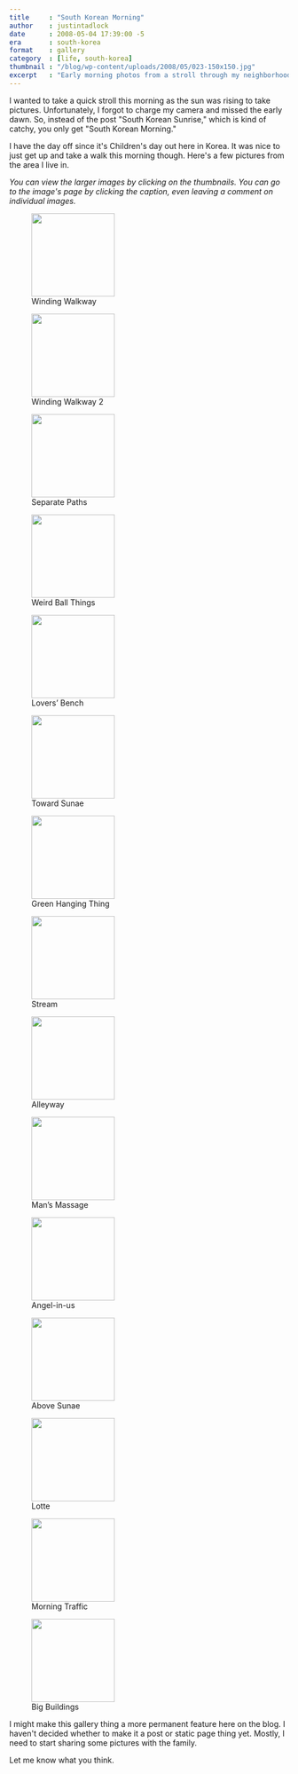 ```yaml
---
title     : "South Korean Morning"
author    : justintadlock
date      : 2008-05-04 17:39:00 -5
era       : south-korea
format    : gallery
category  : [life, south-korea]
thumbnail : "/blog/wp-content/uploads/2008/05/023-150x150.jpg"
excerpt   : "Early morning photos from a stroll through my neighborhood in South Korea."
---
```


I wanted to take a quick stroll this morning as the sun was rising to take pictures.  Unfortunately, I forgot to charge my camera and missed the early dawn.  So, instead of the post "South Korean Sunrise," which is kind of catchy, you only get "South Korean Morning."

I have the day off since it's Children's day out here in Korea.  It was nice to just get up and take a walk this morning though.  Here's a few pictures from the area I live in.

<em>You can view the larger images by clicking on the thumbnails.  You can go to the image's page by clicking the caption, even leaving a comment on individual images.</em>

<div class="gallery gallery-columns-3">
	<figure class="gallery-item">
		<a href="http://justintadlock.com/blog/wp-content/uploads/2008/05/007.jpg"><img width="150" height="150" src="http://justintadlock.com/blog/wp-content/uploads/2008/05/007-150x150.jpg" class="attachment-thumbnail size-thumbnail" alt=""></a>
		<figcaption class="gallery-caption">Winding Walkway</figcaption>
	</figure>
	<figure class="gallery-item">
		<a href="http://justintadlock.com/blog/wp-content/uploads/2008/05/010.jpg"><img width="150" height="150" src="http://justintadlock.com/blog/wp-content/uploads/2008/05/010-150x150.jpg" class="attachment-thumbnail size-thumbnail" alt=""></a>
		<figcaption class="gallery-caption">Winding Walkway 2</figcaption>
	</figure>
	<figure class="gallery-item">
		<a href="http://justintadlock.com/blog/wp-content/uploads/2008/05/014.jpg"><img width="150" height="150" src="http://justintadlock.com/blog/wp-content/uploads/2008/05/014-150x150.jpg" class="attachment-thumbnail size-thumbnail" alt=""></a>
		<figcaption class="gallery-caption">Separate Paths</figcaption>
	</figure>
	<figure class="gallery-item">
		<a href="http://justintadlock.com/blog/wp-content/uploads/2008/05/019.jpg"><img width="150" height="150" src="http://justintadlock.com/blog/wp-content/uploads/2008/05/019-150x150.jpg" class="attachment-thumbnail size-thumbnail" alt=""></a>
		<figcaption class="gallery-caption">Weird Ball Things</figcaption>
	</figure>
	<figure class="gallery-item">
		<a href="http://justintadlock.com/blog/wp-content/uploads/2008/05/020.jpg"><img width="150" height="150" src="http://justintadlock.com/blog/wp-content/uploads/2008/05/020-150x150.jpg" class="attachment-thumbnail size-thumbnail" alt=""></a>
		<figcaption class="gallery-caption">Lovers’ Bench</figcaption>
	</figure>
	<figure class="gallery-item">
		<a href="http://justintadlock.com/blog/wp-content/uploads/2008/05/022.jpg"><img width="150" height="150" src="http://justintadlock.com/blog/wp-content/uploads/2008/05/022-150x150.jpg" class="attachment-thumbnail size-thumbnail" alt=""></a>
		<figcaption class="gallery-caption">Toward Sunae</figcaption>
	</figure>
	<figure class="gallery-item">
		<a href="http://justintadlock.com/blog/wp-content/uploads/2008/05/023.jpg"><img width="150" height="150" src="http://justintadlock.com/blog/wp-content/uploads/2008/05/023-150x150.jpg" class="attachment-thumbnail size-thumbnail" alt=""></a>
		<figcaption class="gallery-caption">Green Hanging Thing</figcaption>
	</figure>
	<figure class="gallery-item">
		<a href="http://justintadlock.com/blog/wp-content/uploads/2008/05/028.jpg"><img width="150" height="150" src="http://justintadlock.com/blog/wp-content/uploads/2008/05/028-150x150.jpg" class="attachment-thumbnail size-thumbnail" alt=""></a>
		<figcaption class="gallery-caption">Stream</figcaption>
	</figure>
	<figure class="gallery-item">
		<a href="http://justintadlock.com/blog/wp-content/uploads/2008/05/032.jpg"><img width="150" height="150" src="http://justintadlock.com/blog/wp-content/uploads/2008/05/032-150x150.jpg" class="attachment-thumbnail size-thumbnail" alt=""></a>
		<figcaption class="gallery-caption">Alleyway</figcaption>
	</figure>
	<figure class="gallery-item">
		<a href="http://justintadlock.com/blog/wp-content/uploads/2008/05/035.jpg"><img width="150" height="150" src="http://justintadlock.com/blog/wp-content/uploads/2008/05/035-150x150.jpg" class="attachment-thumbnail size-thumbnail" alt=""></a>
		<figcaption class="gallery-caption">Man’s Massage</figcaption>
	</figure>
	<figure class="gallery-item">
		<a href="http://justintadlock.com/blog/wp-content/uploads/2008/05/038.jpg"><img width="150" height="150" src="http://justintadlock.com/blog/wp-content/uploads/2008/05/038-150x150.jpg" class="attachment-thumbnail size-thumbnail" alt=""></a>
		<figcaption class="gallery-caption">Angel-in-us</figcaption>
	</figure>
	<figure class="gallery-item">
		<a href="http://justintadlock.com/blog/wp-content/uploads/2008/05/042.jpg"><img width="150" height="150" src="http://justintadlock.com/blog/wp-content/uploads/2008/05/042-150x150.jpg" class="attachment-thumbnail size-thumbnail" alt=""></a>
		<figcaption class="gallery-caption">Above Sunae</figcaption>
	</figure>
	<figure class="gallery-item">
		<a href="http://justintadlock.com/blog/wp-content/uploads/2008/05/044.jpg"><img width="150" height="150" src="http://justintadlock.com/blog/wp-content/uploads/2008/05/044-150x150.jpg" class="attachment-thumbnail size-thumbnail" alt=""></a>
		<figcaption class="gallery-caption">Lotte</figcaption>
	</figure>
	<figure class="gallery-item">
		<a href="http://justintadlock.com/blog/wp-content/uploads/2008/05/048.jpg"><img width="150" height="150" src="http://justintadlock.com/blog/wp-content/uploads/2008/05/048-150x150.jpg" class="attachment-thumbnail size-thumbnail" alt=""></a>
		<figcaption class="gallery-caption">Morning Traffic</figcaption>
	</figure>
	<figure class="gallery-item">
		<a href="http://justintadlock.com/blog/wp-content/uploads/2008/05/049.jpg"><img width="150" height="150" src="http://justintadlock.com/blog/wp-content/uploads/2008/05/049-150x150.jpg" class="attachment-thumbnail size-thumbnail" alt=""></a>
		<figcaption class="gallery-caption">Big Buildings</figcaption>
	</figure>
</div>

I might make this gallery thing a more permanent feature here on the blog.  I haven't decided whether to make it a post or static page thing yet.  Mostly, I need to start sharing some pictures with the family.

Let me know what you think.
